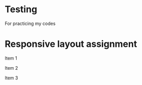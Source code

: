 # Testing
For practicing my codes 
<!DOCTYPE HTML>
<html>
<head> 
<meta charset="utf-8">
<title> week 2 assignment </title>
<style>
*/ simple responsive framework */
 .row { 
  margin: 10px;
  border: 2px solid color: green;
  width: 100%;
  color: grey; } 
 p {font-color: blue; }
</style>
</head>
  
<body> 
<h1> Responsive layout assignment </h1>
<div class= "row" > 
<div class= "col-lg-4 col-md-6 col-sm-12"> <p> Item 1 </p> </div>
<div class= "col-lg-4 col-md-6 col-sm-12"> <p> Item 2 </p> </div>
<div class= "col-lg-4 col-md-6 col-sm-12"> <p> Item 3 </p> </div>
</div>
</body>
</html>

